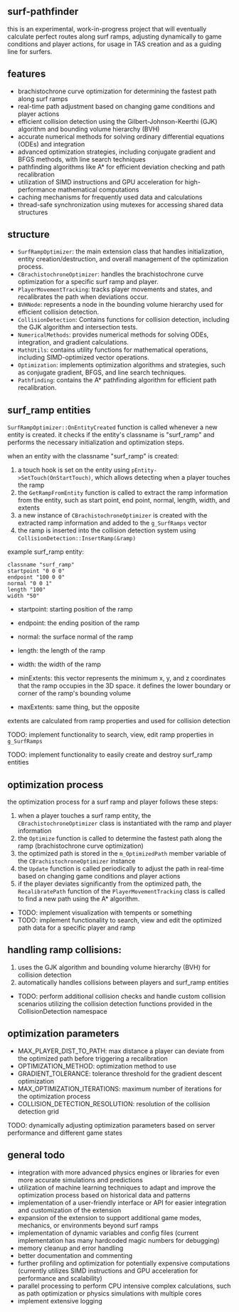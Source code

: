 ## surf-pathfinder

this is an experimental, work-in-progress project that will eventually calculate perfect routes along surf ramps, adjusting dynamically to game conditions and player actions, for usage in TAS creation and as a guiding line for surfers.

## features

- brachistochrone curve optimization for determining the fastest path along surf ramps
- real-time path adjustment based on changing game conditions and player actions
- efficient collision detection using the Gilbert-Johnson-Keerthi (GJK) algorithm and bounding volume hierarchy (BVH)
- accurate numerical methods for solving ordinary differential equations (ODEs) and integration
- advanced optimization strategies, including conjugate gradient and BFGS methods, with line search techniques
- pathfinding algorithms like A* for efficient deviation checking and path recalibration
- utilization of SIMD instructions and GPU acceleration for high-performance mathematical computations
- caching mechanisms for frequently used data and calculations
- thread-safe synchronization using mutexes for accessing shared data structures

## structure

- `SurfRampOptimizer`: the main extension class that handles initialization, entity creation/destruction, and overall management of the optimization process.
- `CBrachistochroneOptimizer`: handles the brachistochrone curve optimization for a specific surf ramp and player.
- `PlayerMovementTracking`: tracks player movements and states, and recalibrates the path when deviations occur.
- `BVHNode`: represents a node in the bounding volume hierarchy used for efficient collision detection.
- `CollisionDetection`: Contains functions for collision detection, including the GJK algorithm and intersection tests.
- `NumericalMethods`: provides numerical methods for solving ODEs, integration, and gradient calculations.
- `MathUtils`: contains utility functions for mathematical operations, including SIMD-optimized vector operations.
- `Optimization`: implements optimization algorithms and strategies, such as conjugate gradient, BFGS, and line search techniques.
- `Pathfinding`: contains the A* pathfinding algorithm for efficient path recalibration.

## surf_ramp entities  

`SurfRampOptimizer::OnEntityCreated` function is called whenever a new entity is created. it checks if the entity's classname is "surf_ramp" and performs the necessary initialization and optimization steps.  

when an entity with the classname "surf_ramp" is created:
1. a touch hook is set on the entity using `pEntity->SetTouch(OnStartTouch)`, which allows detecting when a player touches the ramp  
2. the `GetRampFromEntity` function is called to extract the ramp information from the entity, such as start point, end point, normal, length, width, and extents  
3. a new instance of `CBrachistochroneOptimizer` is created with the extracted ramp information and added to the `g_SurfRamps` vector  
4. the ramp is inserted into the collision detection system using `CollisionDetection::InsertRamp(&ramp)`  

example surf_ramp entity:  
```
classname "surf_ramp"  
startpoint "0 0 0"  
endpoint "100 0 0"  
normal "0 0 1"  
length "100"  
width "50"  
```  
  
- startpoint: starting position of the ramp 
- endpoint: the ending position of the ramp 
- normal: the surface normal of the ramp  
- length: the length of the ramp  
- width: the width of the ramp  

- minExtents: this vector represents the minimum x, y, and z coordinates that the ramp occupies in the 3D space. it defines the lower boundary or corner of the ramp's bounding volume

- maxExtents: same thing, but the opposite

extents are calculated from ramp properties and used for collision detection

TODO: implement functionality to search, view, edit ramp properties in `g_SurfRamps`  

TODO: implement functionality to easily create and destroy surf_ramp entities

## optimization process

the optimization process for a surf ramp and player follows these steps:

1. when a player touches a surf ramp entity, the `CBrachistochroneOptimizer` class is instantiated with the ramp and player information
2. the `Optimize` function is called to determine the fastest path along the ramp (brachistochrone curve optimization)
3. the optimized path is stored in the `m_OptimizedPath` member variable of the `CBrachistochroneOptimizer` instance
4. the `Update` function is called periodically to adjust the path in real-time based on changing game conditions and player actions
5. if the player deviates significantly from the optimized path, the `RecalibratePath` function of the `PlayerMovementTracking` class is called to find a new path using the A* algorithm.
- TODO: implement visualization with tempents or something
- TODO: implement functionality to search, view and edit the optimized path data for a specific player and ramp

## handling ramp collisions:

1. uses the GJK algorithm and bounding volume hierarchy (BVH) for collision detection  
2. automatically handles collisions between players and surf_ramp entities  
- TODO: perform additional collision checks and handle custom collision scenarios utilizing the collision detection functions provided in the CollisionDetection namespace  

## optimization parameters

- MAX_PLAYER_DIST_TO_PATH: max distance a player can deviate from the optimized path before triggering a recalibration
- OPTIMIZATION_METHOD: optimization method to use
- GRADIENT_TOLERANCE: tolerance threshold for the gradient descent optimization
- MAX_OPTIMIZATION_ITERATIONS: maximum number of iterations for the optimization process
- COLLISION_DETECTION_RESOLUTION: resolution of the collision detection grid

TODO: dynamically adjusting optimization parameters based on server performance and different game states

## general todo

- integration with more advanced physics engines or libraries for even more accurate simulations and predictions
- utilization of machine learning techniques to adapt and improve the optimization process based on historical data and patterns
- implementation of a user-friendly interface or API for easier integration and customization of the extension
- expansion of the extension to support additional game modes, mechanics, or environments beyond surf ramps
- implementation of dynamic variables and config files (current implementation has many hardcoded magic numbers for debugging)
- memory cleanup and error handling
- better documentation and commenting
- further profiling and optimization for potentially expensive computations (currently utilizes SIMD instructions and GPU acceleration for performance and scalability)
- parallel processing to perform CPU intensive complex calculations, such as path optimization or physics simulations with multiple cores 
- implement extensive logging 
